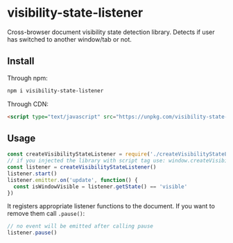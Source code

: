 # visibility-state-listener
Cross-browser document visibility state detection library. Detects if user has switched to another window/tab or not.

## Install
Through npm:
```sh
npm i visibility-state-listener
```
Through CDN:
```html
<script type="text/javascript" src="https://unpkg.com/visibility-state-listener@1/dist/umd/index.js"></script>
```

## Usage
```js
const createVisibilityStateListener = require('./createVisibilityStateListener')
// if you injected the library with script tag use: window.createVisibilityStateListener
const listener = createVisibilityStateListener()
listener.start()
listener.emitter.on('update', function() {
  const isWindowVisible = listener.getState() == 'visible'
})
```

It registers appropriate listener functions to the document. If you want to remove them call `.pause()`:
```js
// no event will be emitted after calling pause
listener.pause()
```